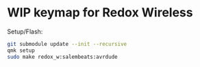 # WIP keymap for Redox Wireless

Setup/Flash:

```bash
git submodule update --init --recursive
qmk setup
sudo make redox_w:salembeats:avrdude
```
